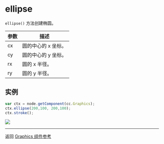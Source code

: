 # ellipse

`ellipse()` 方法创建椭圆。   

| 参数 |   描述
| -------------- | ----------- |
|cx | 圆的中心的 x 坐标。
|cy | 圆的中心的 y 坐标。
|rx | 圆的 x 半径。
|ry | 圆的 y 半径。

## 实例

```javascript
var ctx = node.getComponent(cc.Graphics);
ctx.ellipse(200,100, 200,100);
ctx.stroke();
```

<a href="graphics/ellipse.png"><img src="graphics/ellipse.png"></a>

<hr>

返回 [Graphics 组件参考](../../components/graphics.md)

